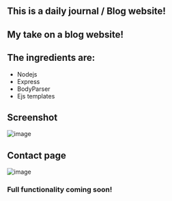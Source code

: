 
## This is a daily journal / Blog website!

## My take on a blog website!
## The ingredients are:
* Nodejs
* Express
* BodyParser
* Ejs templates


## Screenshot
![image](https://user-images.githubusercontent.com/64991182/179368478-7663a32b-75ec-4eef-89ae-2312587387cf.png)



## Contact page

![image](https://user-images.githubusercontent.com/64991182/180612523-6a9b1baf-c519-4ddc-949a-b369206be309.png)


### Full functionality coming soon! 




